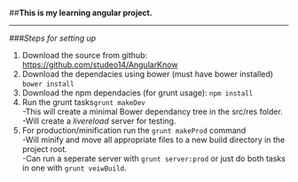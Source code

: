##**This is my learning angular project.**
<hr>

###*Steps for setting up*
1. Download the source from github: https://github.com/studeo14/AngularKnow <br>
2. Download the dependacies using bower (must have bower installed) `bower install` <br>
3. Download the npm dependacies (for grunt usage): `npm install` <br>
4. Run the grunt tasks`grunt makeDev`<br>
  -This will create a minimal Bower dependancy tree in the src/res folder. <br>
  -Will create a *livereload* server for testing. <br>
5. For production/minification run the `grunt makeProd` command <br>
  -Will minify and move all appropriate files to a new build directory in the project root. <br>
  -Can run a seperate server with `grunt server:prod` or just do both tasks in one with `grunt veiwBuild`. <br>

